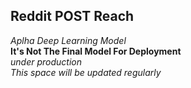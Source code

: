 ## Reddit POST Reach


*Aplha Deep Learning Model*  
**It's Not The Final Model For Deployment**  
*under production*  
*This space will be updated regularly*

